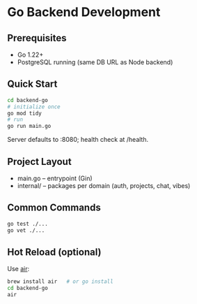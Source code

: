 # Go Backend Development

## Prerequisites
- Go 1.22+
- PostgreSQL running (same DB URL as Node backend)

## Quick Start
```bash
cd backend-go
# initialize once
go mod tidy
# run
go run main.go
```

Server defaults to :8080; health check at /health.

## Project Layout
- main.go – entrypoint (Gin)
- internal/ – packages per domain (auth, projects, chat, vibes)

## Common Commands
```bash
go test ./...
go vet ./...
```

## Hot Reload (optional)
Use [air](https://github.com/cosmtrek/air):
```bash
brew install air   # or go install
cd backend-go
air
```